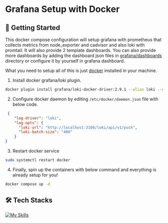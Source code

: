 # Grafana Setup with Docker

## 🚀 Getting Started

This docker compose configuration will setup grafana with prometheus that collects metrics from node_exporter and cadvisor and also loki with promtail. It will also provide 2 template dashboards. You can also provide more dashboards by adding the dashboard json files in [grafana/dashboards](./grafana/dashboards) directory or configure it by yourself in grafana dashboard.

What you need to setup all of this is just [docker](https://www.docker.com/) installed in your machine.

1. Install docker grafana/loki plugin.

```zsh
docker plugin install grafana/loki-docker-driver:2.9.1 --alias loki --grant-all-permissions
```

2. Configure docker daemon by editing ```/etc/docker/daemon.json``` file with below code.

```json
 {
    "log-driver": "loki",
    "log-opts": {
      "loki-url": "http://localhost:3100/loki/api/v1/push",
      "loki-batch-size": "400"
    }
}
```

3. Restart docker service

```zsh
sudo systemctl restart docker
```

4. Finally, spin up the containers with below command and everything is already setup for you!

```zsh
docker compose up -d
```

## 🛠️ Tech Stacks

[![My Skills](https://skillicons.dev/icons?i=grafana,prometheus,docker)](https://skillicons.dev)